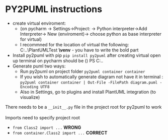 # PY2PUML instructions

- create virtual enviroment:
  - (on pycharm -> Settings->Project:<Name> -> Python interpreter->Add Interpreter-> New (enviroment)-> choose python as base interpreter for virtual)
  - I recommned for the location of virtual the following: C:\..\PlantUMLTest  **\venv**  - you have to write the bold part
- Install py2puml with pip `pip install py2puml` after creating virtual open up terminal on pycharm should be (<interpretername>) PS C:\..
- Generate puml two ways:  
  - Run py2puml on project folder `py2puml container container`
  - If you wish to automatically generate diagram not have it in terminal :
  `py2puml container container | Out-File -FilePath diagram.puml -Encoding UTF8`
  - Also in Settings, go to plugins and install PlantUML integration (to visualize)

There needs to be a `__init__.py` file in the project root for py2puml to work
<br>
<br>
Imports need to specify project root 
- `from Class2 import ...` **WRONG**
- `from container.Class2 import ...` **CORRECT**

